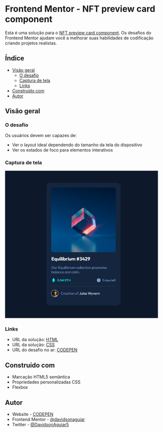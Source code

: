 # Frontend Mentor - NFT preview card component

Esta é uma solução para o [NFT preview card component](https://www.frontendmentor.io/challenges/nft-preview-card-component-SbdUL_w0U). Os desafios do Frontend Mentor ajudam você a melhorar suas habilidades de codificação criando projetos realistas.

## Índice

- [Visão geral](#visão-geral)
   - [O desafio](#o-desafio)
   - [Captura de tela](#captura-de-tela)
   - [Links](#links)
- [Construído com](#construído-com)
- [Autor](#autor)

## Visão geral

### O desafio

Os usuários devem ser capazes de:

- Ver o layout ideal dependendo do tamanho da tela do dispositivo
- Ver os estados de foco para elementos interativos

### Captura de tela

![Imagem do projeto](./images/capture.png)

### Links

- URL da solução: [HTML](./index.html)
- URL da solução: [CSS](./styles.css)
- URL do desafio no ar: [CODEPEN](https://codepen.io/davidsonaguiar/full/VwdBMBe)

## Construído com

- Marcação HTML5 semântica
- Propriedades personalizadas CSS
- Flexbox
## Autor

- Website - [CODEPEN](https://codepen.io/davidsonaguiar)
- Frontend Mentor - [@davidsonaguiar](https://www.frontendmentor.io/profile/davidsonaguiar)
- Twitter - [@DavidsonAguiar5](https://twitter.com/DavidsonAguiar5)
